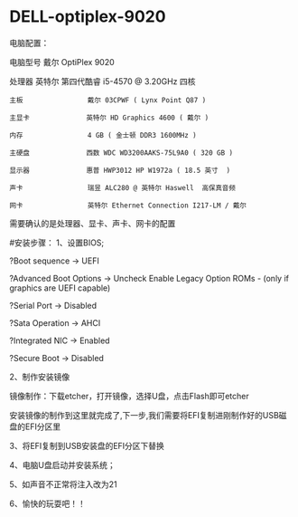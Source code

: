 # DELL-optiplex-9020
电脑配置：

电脑型号            戴尔 OptiPlex 9020

  处理器              英特尔 第四代酷睿 i5-4570 @ 3.20GHz 四核
  
    主板                戴尔 03CPWF ( Lynx Point Q87 )
    
    主显卡              英特尔 HD Graphics 4600 ( 戴尔 )
    
    内存                4 GB ( 金士顿 DDR3 1600MHz )
    
    主硬盘              西数 WDC WD3200AAKS-75L9A0 ( 320 GB )
    
    显示器              惠普 HWP3012 HP W1972a ( 18.5 英寸  )
    
    声卡                瑞昱 ALC280 @ 英特尔 Haswell  高保真音频
    
    网卡                英特尔 Ethernet Connection I217-LM / 戴尔
  
  需要确认的是处理器、显卡、声卡、网卡的配置
  
#安装步骤：
1、设置BIOS;

?Boot sequence -> UEFI

?Advanced Boot Options -> Uncheck Enable Legacy Option ROMs - (only if graphics are UEFI capable)

?Serial Port -> Disabled

?Sata Operation -> AHCI

?Integrated NIC -> Enabled

?Secure Boot -> Disabled

2、制作安装镜像

镜像制作：下载etcher，打开镜像，选择U盘，点击Flash即可etcher

安装镜像的制作到这里就完成了,下一步,我们需要将EFI复制进刚制作好的USB磁盘的EFI分区里

3、将EFI复制到USB安装盘的EFI分区下替换

4、电脑U盘启动并安装系统；

5、如声音不正常将注入改为21

6、愉快的玩耍吧！！
